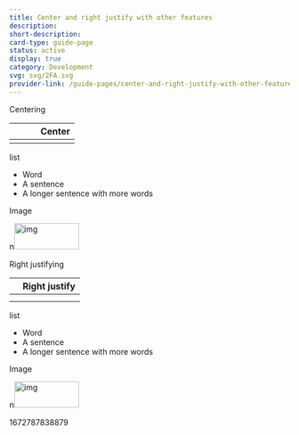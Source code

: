 ```yaml
---
title: Center and right justify with other features
description: 
short-description: 
card-type: guide-page
status: active
display: true
category: Development
svg: svg/2FA.svg
provider-link: /guide-pages/center-and-right-justify-with-other-features-gdoc
---
```

<div class="content-section">
<div class="section-container" markdown="1">
<div class="center" markdown="1">


Centering

</div>

|     |     |     | Center |
| --- | --- | --- | ------ |
|  |  |  |  |

<div class="center" markdown="1">


 list

</div>


 - Word
 - A sentence
 - A longer sentence with more words

<div class="center" markdown="1">


Image

</div>

<div class="center" markdown="1">


<span style='font-size:1.05em;color:rgb(29, 28, 29);background-color:rgb(248, 248, 248)'>n</span><img src="/assets/images/guide-pages/center-and-right-justify-with-other-features-kix.qo7nvgqjcp4e-gdoc.png" title="" alt="img" height="47PT" width="116PT">

</div>


Right justifying

|     | Right justify |
| --- | ------------- |
|  |  |
|  |  |


 list


 - Word
 - A sentence
 - A longer sentence with more words


Image


<span style='font-size:1.05em;color:rgb(29, 28, 29);background-color:rgb(248, 248, 248)'>n</span><img src="/assets/images/guide-pages/center-and-right-justify-with-other-features-kix.enghn2k9g7s1-gdoc.png" title="" alt="img" height="47PT" width="116PT">
</div>
</div> 1672787838879